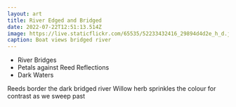 ```yaml
---
layout: art
title: River Edged and Bridged
date: 2022-07-22T12:51:13.514Z
image: https://live.staticflickr.com/65535/52233432416_29894d4d2e_h_d.jpg
caption: Boat views bridged river
---
```

* River Bridges
* Petals against Reed Reflections
* Dark Waters

Reeds border the dark bridged river
Willow herb sprinkles the colour for contrast as we sweep past